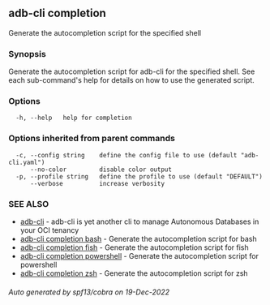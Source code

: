 ## adb-cli completion

Generate the autocompletion script for the specified shell

### Synopsis

Generate the autocompletion script for adb-cli for the specified shell.
See each sub-command's help for details on how to use the generated script.


### Options

```
  -h, --help   help for completion
```

### Options inherited from parent commands

```
  -c, --config string    define the config file to use (default "adb-cli.yaml")
      --no-color         disable color output
  -p, --profile string   define the profile to use (default "DEFAULT")
      --verbose          increase verbosity
```

### SEE ALSO

* [adb-cli](adb-cli.md)	 - adb-cli is yet another cli to manage Autonomous Databases in your OCI tenancy
* [adb-cli completion bash](adb-cli_completion_bash.md)	 - Generate the autocompletion script for bash
* [adb-cli completion fish](adb-cli_completion_fish.md)	 - Generate the autocompletion script for fish
* [adb-cli completion powershell](adb-cli_completion_powershell.md)	 - Generate the autocompletion script for powershell
* [adb-cli completion zsh](adb-cli_completion_zsh.md)	 - Generate the autocompletion script for zsh

###### Auto generated by spf13/cobra on 19-Dec-2022
